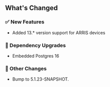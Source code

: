 <!-- Release notes generated using configuration in .github/release.yml at 5.1.23 -->

## What's Changed
### ✅ New Features
* Added 13.* version support for ARRIS devices
### 🔨 Dependency Upgrades
* Embedded Postgres 16
### 🔧 Other Changes
* Bump to 5.1.23-SNAPSHOT.
